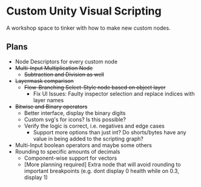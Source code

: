 # Custom Unity Visual Scripting
A workshop space to tinker with how to make new custom nodes.


## Plans
- Node Descriptors for every custom node
- ~~Multi-Input Multiplication Node~~
    - ~~Subtraction and Division as well~~
- ~~Layermask comparison~~
    - ~~Flow-Branching Select-Style node based on object layer~~
        - Fix UI Issues: Faulty inspector selection and replace indices with layer names
- ~~Bitwise and Binary operators~~
    - Better interface, display the binary digits
    - Custom svg's for icons? Is this possible?
    - Verify the logic is correct, i.e. negatives and edge cases
        - Support more options than just int? Do shorts/bytes have any value in being added to the scripting graph?
- Multi-Input boolean operators and maybe some others
- Rounding to specific amounts of decimals
    - Component-wise support for vectors
    - [More planning required] Extra node that will avoid rounding to important breakpoints (e.g. dont display 0 health while on 0.3, display 1)
